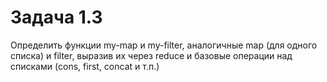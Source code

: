 # Задача 1.3

Определить функции my-map и my-filter, аналогичные
map (для одного списка) и filter, выразив их через reduce
и базовые операции над списками (cons, first, concat и т.п.)